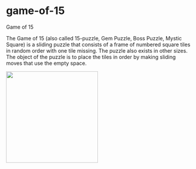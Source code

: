 # game-of-15
Game of 15

The Game of 15 (also called 15-puzzle, Gem Puzzle, Boss Puzzle, Mystic Square) is a sliding puzzle that consists of a 
 frame of numbered square tiles in random order with one tile missing. The puzzle also exists in other sizes. The 
 object of the puzzle is to place the tiles in order by making sliding moves that use the empty space.
 
 <img src="https://github.com/AlbertHambardzumyan/game-of-15/tree/master/doc/game-of-15.png" height="250" width="250">